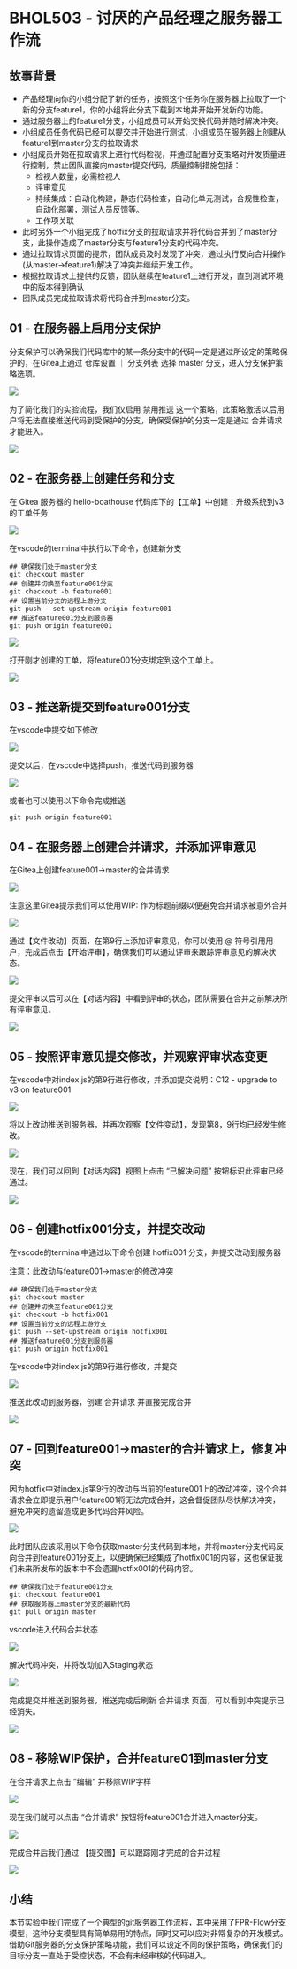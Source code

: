 # BHOL503 - 讨厌的产品经理之服务器工作流

## 故事背景

- 产品经理向你的小组分配了新的任务，按照这个任务你在服务器上拉取了一个新的分支feature1，你的小组将此分支下载到本地并开始开发新的功能。
- 通过服务器上的feature1分支，小组成员可以开始交换代码并随时解决冲突。
- 小组成员任务代码已经可以提交并开始进行测试，小组成员在服务器上创建从feature1到master分支的拉取请求
- 小组成员开始在拉取请求上进行代码检视，并通过配置分支策略对开发质量进行控制，禁止团队直接向master提交代码，质量控制措施包括：
  - 检视人数量，必需检视人
  - 评审意见
  - 持续集成：自动化构建，静态代码检查，自动化单元测试，合规性检查，自动化部署，测试人员反馈等。
  - 工作项关联
- 此时另外一个小组完成了hotfix分支的拉取请求并将代码合并到了master分支，此操作造成了master分支与feature1分支的代码冲突。
- 通过拉取请求页面的提示，团队成员及时发现了冲突，通过执行反向合并操作(从master->feature1)解决了冲突并继续开发工作。
- 根据拉取请求上提供的反馈，团队继续在feature1上进行开发，直到测试环境中的版本得到确认
- 团队成员完成拉取请求将代码合并到master分支。

## 01 - 在服务器上启用分支保护

分支保护可以确保我们代码库中的某一条分支中的代码一定是通过所设定的策略保护的，在Gitea上通过 仓库设置 ｜ 分支列表 选择 master 分支，进入分支保护策略选项。

![](images/bhol502-server013.png)

为了简化我们的实验流程，我们仅启用 禁用推送 这一个策略，此策略激活以后用户将无法直接推送代码到受保护的分支，确保受保护的分支一定是通过 合并请求 才能进入。

![](images/bhol502-server014.png)

## 02 - 在服务器上创建任务和分支

在 Gitea 服务器的 hello-boathouse 代码库下的【工单】中创建：升级系统到v3 的工单任务

![](images/bhol502-server001.png)

在vscode的terminal中执行以下命令，创建新分支 

```shell
## 确保我们处于master分支
git checkout master
## 创建并切换至feature001分支
git checkout -b feature001
## 设置当前分支的远程上游分支
git push --set-upstream origin feature001
## 推送feature001分支到服务器
git push origin feature001
```

![](images/bhol502-server002.png)

打开刚才创建的工单，将feature001分支绑定到这个工单上。

![](images/bhol502-server003.png)


## 03 - 推送新提交到feature001分支

在vscode中提交如下修改

![](images/bhol502-server004.png)

提交以后，在vscode中选择push，推送代码到服务器

![](images/bhol502-server005.png)

或者也可以使用以下命令完成推送

```shell
git push origin feature001
```

## 04 - 在服务器上创建合并请求，并添加评审意见

在Gitea上创建feature001->master的合并请求

![](images/bhol502-server006.png)

注意这里Gitea提示我们可以使用WIP: 作为标题前缀以便避免合并请求被意外合并

![](images/bhol502-server007.png)

通过【文件改动】页面，在第9行上添加评审意见，你可以使用 @ 符号引用用户，完成后点击【开始评审】，确保我们可以通过评审来跟踪评审意见的解决状态。

![](images/bhol502-server008.png)

提交评审以后可以在【对话内容】中看到评审的状态，团队需要在合并之前解决所有评审意见。

![](images/bhol502-server009.png)

## 05 - 按照评审意见提交修改，并观察评审状态变更

在vscode中对index.js的第9行进行修改，并添加提交说明：C12 - upgrade to v3 on feature001

![](images/bhol502-server010.png)

将以上改动推送到服务器，并再次观察【文件变动】，发现第8，9行均已经发生修改。

![](images/bhol502-server011.png)

现在，我们可以回到【对话内容】视图上点击 “已解决问题” 按钮标识此评审已经通过。

![](images/bhol502-server012.png)

## 06 - 创建hotfix001分支，并提交改动

在vscode的terminal中通过以下命令创建 hotfix001 分支，并提交改动到服务器

注意：此改动与feature001->master的修改冲突

```shell
## 确保我们处于master分支
git checkout master
## 创建并切换至feature001分支
git checkout -b hotfix001
## 设置当前分支的远程上游分支
git push --set-upstream origin hotfix001
## 推送feature001分支到服务器
git push origin hotfix001
```

在vscode中对index.js的第9行进行修改，并提交

![](images/bhol502-server015.png)

推送此改动到服务器，创建 合并请求 并直接完成合并

![](images/bhol502-server016.png)

## 07 - 回到feature001->master的合并请求上，修复冲突

因为hotfix中对index.js第9行的改动与当前的feature001上的改动冲突，这个合并请求会立即提示用户feature001将无法完成合并，这会督促团队尽快解决冲突，避免冲突的遗留造成更多代码合并风险。

![](images/bhol502-server017.png)

此时团队应该采用以下命令获取master分支代码到本地，并将master分支代码反向合并到feature001分支上，以便确保已经集成了hotfix001的内容，这也保证我们未来所发布的版本中不会遗漏hotfix001的代码内容。

```shell
## 确保我们处于feature001分支
git checkout feature001
## 获取服务器上master分支的最新代码
git pull origin master
```

vscode进入代码合并状态

![](images/bhol502-server018.png)

解决代码冲突，并将改动加入Staging状态

![](images/bhol502-server019.png)

完成提交并推送到服务器，推送完成后刷新 合并请求 页面，可以看到冲突提示已经消失。

![](images/bhol502-server020.png)


## 08 - 移除WIP保护，合并feature01到master分支

在合并请求上点击 ”编辑“ 并移除WIP字样

![](images/bhol502-server021.png)

现在我们就可以点击 “合并请求” 按钮将feature001合并进入master分支。

![](images/bhol502-server021.png)

完成合并后我们通过 【提交图】可以跟踪刚才完成的合并过程

![](images/bhol502-server022.png)


## 小结

本节实验中我们完成了一个典型的git服务器工作流程，其中采用了FPR-Flow分支模型，这种分支模型具有简单易用的特点，同时又可以应对非常复杂的开发模式。借助Git服务器的分支保护策略功能，我们可以设定不同的保护策略，确保我们的目标分支一直处于受控状态，不会有未经审核的代码进入。

